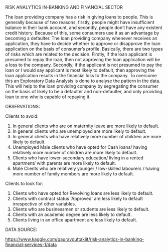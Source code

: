 RISK ANALYTICS IN-BANKING AND FINANCIAL SECTOR

The loan providing company has a risk in giving loans to people. This is generally because of two reasons, firstly, people might have insufficient balance in their bank account, and secondly, people don’t have any existent credit history. Because of this, some consumers use it as an advantage by becoming a defaulter. 
The loan providing company whenever receives an application, they have to decide whether to approve or disapprove the loan application on the basis of consumer’s profile. Basically, there are two types of risks which are related to the decision. Firstly, if the loan applicant is presumed to repay the loan, then not approving the loan application will be a loss to the company. Secondly, if the applicant is not presumed to pay the loan or I would say applicant is most likely to default, then approving the loan application results in the financial loss to the company.
To overcome this an Exploratory Data Analysis is done to analyse the pattern in the data. This will help to the loan providing company by segregating the consumer on the basis of likely to be a defaulter and non-defaulter, and only providing loan to one who is capable of repaying it. 

OBSERVATIONS:

Clients to avoid:

1.	In general clients who are on maternity leave are more likely to default.
2.	In general clients who are unemployed are more likely to default.
3.	In general clients who have relatively more number of children are more likely to default.
4.	Unemployed Male clients who have opted for Cash loans/ having relatively more number of children are more likely to default.
5.	Clients who have lower-secondary education/ living in a rented apartment/ with parents are more likely to default.
6.	Male Clients who are relatively younger / low-skilled labourers / having more number of family members are more likely to default.

Clients to look for:

1.	Clients who have opted for Revolving loans are less likely to default.
2.	Clients with contract status 'Approved' are less likely to default irrespective of other variables.
3.	Clients who are businessmen or students are less likely to default.
4.	Clients with an academic degree are less likely to default.
5.	Clients living in an office apartment are less likely to default.

DATA SOURCE:

https://www.kaggle.com/gauravduttakiit/risk-analytics-in-banking-financial-services-1/data
